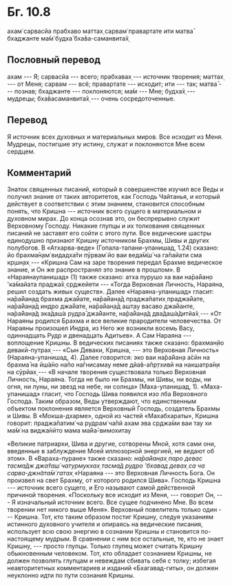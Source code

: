 # Бг. 10.8

ахам̇ сарвасйа прабхаво маттах̣ сарвам̇ правартате ити матва̄ бхаджанте ма̄м̇
будха̄ бха̄ва-саманвита̄х̣

## Пословный перевод

ахам --- Я; сарвасйа --- всего; прабхавах̣ --- источник творения; маттах̣
--- от Меня; сарвам --- всё; правартате --- исходит; ити --- так; матва̄
--- познав; бхаджанте --- поклоняются; ма̄м --- Мне; будха̄х̣ --- мудрецы;
бха̄васаманвита̄х̣ --- очень сосредоточенные.

## Перевод

Я источник всех духовных и материальных миров. Все исходит из Меня.
Мудрецы, постигшие эту истину, служат и поклоняются Мне всем сердцем.

## Комментарий

Знаток священных писаний, который в совершенстве изучил все Веды и
получил знание от таких авторитетов, как Господь Чайтанья, и который
действует в соответствии с этим знанием, становится способным понять,
что Кришна --- источник всего сущего в материальном и духовном мирах. До
конца осознав это, он беспрерывно служит Верховному Господу. Никакие
глупцы и их толкования священных писаний не заставят его сойти с этого
пути. Все ведические шастры единодушно признают Кришну источником
Брахмы, Шивы и других полубогов. В «Атхарва-веде»
(Гопала-тапани-упанишад, 1.24) сказано: йо брахма̄н̣ам̇ видадха̄ти пӯрвам̇ йо
ваи веда̄м̇ш́ ча га̄пайати сма кр̣шн̣ах̣ --- «Кришна Сам на заре творения
передал Брахме ведическое знание, и Он же распространял это знание в
прошлом». В «Нараянаупанишад» (1) также сказано: атха пурушо ха ваи
на̄ра̄йан̣о 'ка̄майата праджа̄х̣ ср̣джейети --- «Тогда Верховная Личность,
Нараяна, решил создать живых существ». Далее «Нараяна-упанишад» гласит:
на̄ра̄йан̣ад брахма джа̄йате, на̄ра̄йан̣а̄д праджа̄патих̣ праджа̄йате, на̄ра̄йан̣а̄д
индро джа̄йате, на̄ра̄йан̣а̄д ашт̣ау васаво джа̄йанте, на̄ра̄йан̣а̄д эка̄даш́а рудра̄
джа̄йанте, на̄ра̄йан̣а̄д два̄даш́а̄дитйа̄х̣ --- «От Нараяны родился Брахма и все
великие прародители человечества. От Нараяны произошел Индра, из Него же
возникли восемь Васу, одиннадцать Рудр и двенадцать Адитьев». А Сам
Нараяна --- воплощение Кришны. В ведических писаниях также сказано:
брахман̣йо девакӣ-путрах̣ --- «Сын Деваки, Кришна, --- это Верховная
Личность» (Нараяна-упанишад, 4). Далее говорится: эко ваи на̄ра̄йан̣а а̄сӣн
на брахма̄ на ӣш́а̄но на̄по на̄гнисамау неме дйа̄в-а̄пр̣тхивӣ на накшатра̄н̣и на
сӯрйах̣ --- «В начале творения существовала только Верховная Личность,
Нараяна. Тогда не было ни Брахмы, ни Шивы, ни воды, ни огня, ни луны, ни
звезд на небе, ни солнца» (Маха-упанишад, 1). «Маха-упанишад» гласит,
что Господь Шива появился изо лба Верховного Господа. Таким образом,
Веды утверждают, что единственным объектом поклонения является Верховный
Господь, создатель Брахмы и Шивы. В «Мокша-дхарме», одной из частей
«Махабхараты», Кришна говорит: праджа̄патим̇ ча рудрам̇ ча̄пй ахам эва
ср̣джа̄ми ваи тау хи ма̄м̇ на виджа̄нӣто мама ма̄йа̄-вимохитау

«Великие патриархи, Шива и другие, сотворены Мной, хотя сами они,
введенные в заблуждение Моей иллюзорной энергией, не ведают об этом». В
«Вараха-пуране» также сказано: *на̄ра̄йан̣ах̣ паро девас тасма̄дж джа̄таш́
чатурмукхах̣ тасма̄д рудро 'бхавад девах̣ са ча сарва-джн̃ата̄м̇ гатах̣*
«Нараяна --- это Верховная Личность Бога. Он произвел на свет Брахму, от
которого родился Шива». Господь Кришна --- источник всего сущего, и Его
называют самой действенной причиной творения. «Поскольку все исходит из
Меня, --- говорит Он, --- Я изначальный источник всего. Все сущее
подчинено Мне. Во всем творении нет никого выше Меня». Верховный
повелитель только один --- Кришна. Тот, кто таким образом постиг Кришну,
следуя указаниям истинного духовного учителя и опираясь на ведические
писания, использует всю свою энергию в сознании Кришны и становится
по-настоящему мудрым. В сравнении с ним все остальные, те, кто не знает
Кришну, --- просто глупцы. Только глупец может считать Кришну
обыкновенным человеком. Тот, кто обладает сознанием Кришны, не должен
позволять глупцам и невеждам сбивать себя с толку; избегая
неавторитетных комментариев и изданий «Бхагавад-гиты», он должен
неуклонно идти по пути сознания Кришны.
